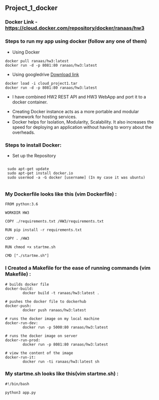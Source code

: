 ## Project_1_docker
### Docker Link - https://cloud.docker.com/repository/docker/ranaas/hw3

### Steps to run my app using docker (follow any one of them)
- Using Docker 
```
docker pull ranaas/hw3:latest
docker run -d -p 8081:80 ranaas/hw3:latest

```
- Using googledrive
 [Download link](https://drive.google.com/file/d/1QEoxLVJLtvYxa9zFRJbGifxm9qdJ2dwT/view?usp=sharing)                 
 ```
 docker load -i cloud_project1.tar
 docker run -d -p 8081:80 ranaas/hw3:latest 
 ```

- I have combined HW2 REST API and HW3 WebApp and port it to a docker container.
* Creating Docker instance acts as a more portable and modular framework for hosting services.
* Docker helps for Isolation, Modularity, Scalability. It also increases the speed for deploying an application without having to worry about the overheads.

### Steps to install Docker:
- Set up the Repository 
```
 
 sudo apt-get update
 sudo apt-get install docker.io
 sudo usermod -a -G docker [username] (In my case it was ubuntu) 
 
```


### My Dockerfile looks like this (vim Dockerfile) :
```
FROM python:3.6

WORKDIR HW3

COPY ./requirements.txt /HW3/requirements.txt

RUN pip install -r requirements.txt

COPY . /HW3

RUN chmod +x startme.sh

CMD ["./startme.sh"]
```

### I Created a Makefile for the ease of running commands (vim Makefile) :
```
# builds docker file
docker-build:
        docker build -t ranaas/hw3:latest .
        
# pushes the docker file to dockerhub
docker-push:
        docker push ranaas/hw3:latest

# runs the docker image on my local machine
docker-run-dev:
        docker run -p 5000:80 ranaas/hw3:latest 

# runs the docker image on server
docker-run-prod:
        docker run -p 8081:80 ranaas/hw3:latest 

# view the content of the image
docker-run-it:
        docker run -ti ranaas/hw3:latest sh

```

### My startme.sh looks like this(vim startme.sh) :
```
#!/bin/bash

python3 app.py
```



